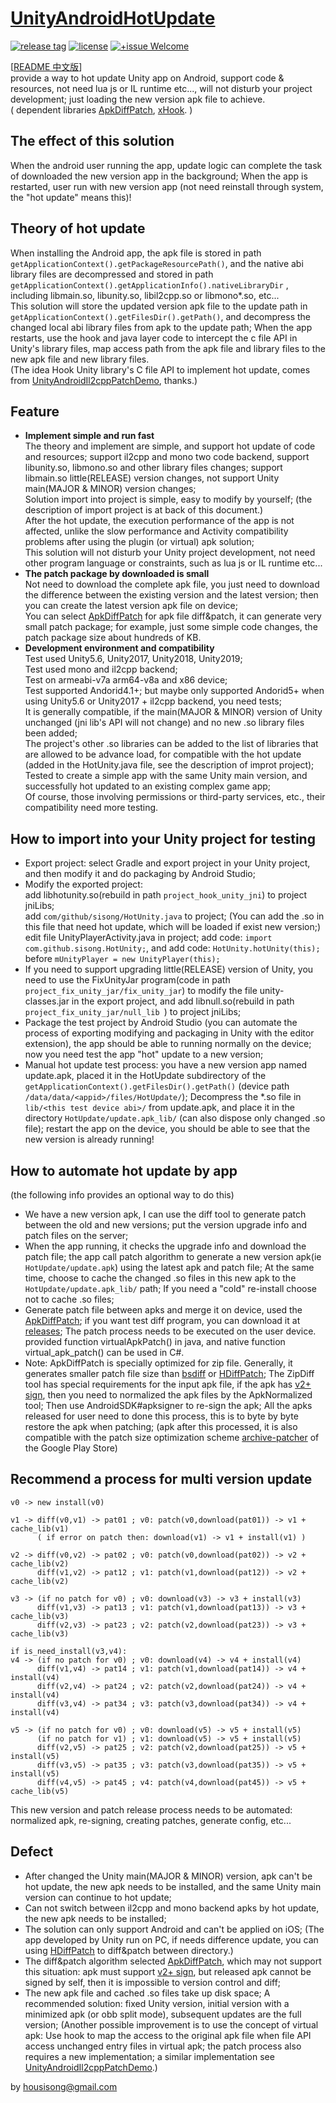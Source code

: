 # [UnityAndroidHotUpdate]
[![release tag](https://img.shields.io/github/v/tag/sisong/UnityAndroidHotUpdate?label=release%20tag)](https://github.com/sisong/UnityAndroidHotUpdate/releases) 
[![license](https://img.shields.io/badge/license-MIT-blue.svg)](LICENSE) 
[![+issue Welcome](https://img.shields.io/github/issues-raw/sisong/UnityAndroidHotUpdate?color=green&label=%2Bissue%20welcome)](https://github.com/sisong/UnityAndroidHotUpdate/issues)   
   
[[README 中文版](README.md)]   
provide a way to hot update Unity app on Android, support code & resources, not need lua js or IL runtime etc..., will not disturb your project development; just loading the new version apk file to achieve.   
( dependent libraries [ApkDiffPatch], [xHook]. )   

[UnityAndroidHotUpdate]: https://github.com/sisong/UnityAndroidHotUpdate
[ApkDiffPatch]: https://github.com/sisong/ApkDiffPatch
[xHook]: https://github.com/iqiyi/xHook
[UnityAndroidIl2cppPatchDemo]: https://github.com/noodle1983/UnityAndroidIl2cppPatchDemo
[HDiffPatch]: https://github.com/sisong/HDiffPatch
[bsdiff]: http://www.daemonology.net/bsdiff/
[archive-patcher]: https://github.com/andrewhayden/archive-patcher
[v2+ sign]: https://source.android.com/security/apksigning/v2


## The effect of this solution
  When the android user running the app,  update logic can complete the task of downloaded the new version app in the background; When the app is restarted, user run with new version app (not need reinstall through system, the "hot update" means this)!   

## Theory of hot update
  When installing the Android app, the apk file is stored in path ```getApplicationContext().getPackageResourcePath()```, and the native abi library files are decompressed and stored in path ```getApplicationContext().getApplicationInfo().nativeLibraryDir``` , including libmain.so, libunity.so, libil2cpp.so or libmono*.so, etc...   
  This solution will store the updated version apk file to the update path in ```getApplicationContext().getFilesDir().getPath()```, and decompress the changed local abi library files from apk to the update path; When the app restarts, use the hook and java layer code to intercept the c file API in Unity's library files, map access path from the apk file and library files to the new apk file and new library files.   
(The idea Hook Unity library's C file API to implement hot update, comes from [UnityAndroidIl2cppPatchDemo], thanks.)   

## Feature
* **Implement simple and run fast**   
The theory and implement are simple, and support hot update of code and resources; support il2cpp and mono two code backend, support libunity.so, libmono.so and other library files changes; support libmain.so little(RELEASE) version changes, not support Unity main(MAJOR & MINOR) version changes;    
Solution import into project is simple, easy to modify by yourself; (the description of import project is at back of this document.)   
After the hot update, the execution performance of the app is not affected, unlike the slow performance and Activity compatibility problems after using the plugin (or virtual) apk solution;   
This solution will not disturb your Unity project development, not need other program language or constraints, such as lua js or IL runtime etc...   
* **The patch package by downloaded is small**   
Not need to download the complete apk file, you just need to download the difference between the existing version and the latest version; then you can create the latest version apk file on device;   
You can select [ApkDiffPatch] for apk file diff&patch, it can generate very small patch package; for example, just some simple code changes, the patch package size about hundreds of KB.     
* **Development environment and compatibility**   
Test used Unity5.6, Unity2017, Unity2018, Unity2019;   
Test used mono and il2cpp backend;   
Test on armeabi-v7a arm64-v8a and x86 device;   
Test supported Andorid4.1+; but maybe only supported Andorid5+ when using Unity5.6 or Unity2017 + il2cpp backend, you need tests;   
It is generally compatible, if the main(MAJOR & MINOR) version of Unity unchanged (jni lib's API will not change) and no new .so library files been added;   
The project's other .so libraries can be added to the list of libraries that are allowed to be advance load, for compatible with the hot update (added in the HotUnity.java file, see the description of improt project);   
Tested to create a simple app with the same Unity main version, and successfully hot updated to an existing complex game app;   
Of course, those involving permissions or third-party services, etc., their compatibility need more testing.   


## How to import into your Unity project for testing
* Export project:  select Gradle and export project in your Unity project, and then modify it and do packaging by Android Studio;   
* Modify the exported project:   
add libhotunity.so(rebuild in path ```project_hook_unity_jni```) to project jniLibs;   
add ```com/github/sisong/HotUnity.java``` to project; (You can add the .so in this file that need hot update, which will be loaded if exist new version;)   
edit file UnityPlayerActivity.java in project; add code: ```import com.github.sisong.HotUnity;```, and add code: ```HotUnity.hotUnity(this);``` before ```mUnityPlayer = new UnityPlayer(this);```   
* If you need to support upgrading little(RELEASE) version of Unity, you need to use the FixUnityJar program(code in path ```project_fix_unity_jar/fix_unity_jar```) to modify the file unity-classes.jar in the export project, and add libnull.so(rebuild in path ```project_fix_unity_jar/null_lib ```) to project jniLibs;   
* Package the test project by Android Studio (you can automate the process of exporting modifying and packaging in Unity with the editor extension), the app should be able to running normally on the device; now you need test the app "hot" update to a new version;   
* Manual hot update test process: you have a new version app named update.apk, placed it in the HotUpdate subdirectory of the ```getApplicationContext().getFilesDir().getPath()``` (device path ```/data/data/<appid>/files/HotUpdate/```); Decompress the *.so file in ```lib/<this test device abi>/``` from update.apk, and place it in the directory ```HotUpdate/update.apk_lib/``` (can also dispose only changed .so file); restart the app on the device, you should be able to see that the new version is already running!   


## How to automate hot update by app
  (the following info provides an optional way to do this)   
* We have a new version apk, I can use the diff tool to generate patch between the old and new versions; put the version upgrade info and patch files on the server;   
* When the app running, it checks the upgrade info and download the patch file; the app call patch algorithm to generate a new version apk(ie ```HotUpdate/update.apk```) using the latest apk and patch file; At the same time, choose to cache the changed .so files in this new apk to the ```HotUpdate/update.apk_lib/``` path; If you need a "cold" re-install choose not to cache .so files;   
* Generate patch file between apks and merge it on device, used the [ApkDiffPatch]; if you want test diff program, you can download it at [releases](https://github.com/sisong/ApkDiffPatch/releases); The patch process needs to be executed on the user device. provided function virtualApkPatch() in java, and native function virtual_apk_patch() can be used in C#.   
* Note: ApkDiffPatch is specially optimized for zip file. Generally, it generates smaller patch file size than [bsdiff] or [HDiffPatch]; The ZipDiff tool has special requirements for the input apk file, if the apk has [v2+ sign], then you need to normalized the apk files by the ApkNormalized tool; Then use AndroidSDK#apksigner to re-sign the apk; All the apks released for user need to done this process, this is to byte by byte restore the apk when patching;  (apk after this processed, it is also compatible with the patch size optimization scheme [archive-patcher] of the Google Play Store)   


## Recommend a process for multi version update
```
v0 -> new install(v0)

v1 -> diff(v0,v1) -> pat01 ; v0: patch(v0,download(pat01)) -> v1 + cache_lib(v1)
      ( if error on patch then: download(v1) -> v1 + install(v1) )

v2 -> diff(v0,v2) -> pat02 ; v0: patch(v0,download(pat02)) -> v2 + cache_lib(v2)
      diff(v1,v2) -> pat12 ; v1: patch(v1,download(pat12)) -> v2 + cache_lib(v2)

v3 -> (if no patch for v0) ; v0: download(v3) -> v3 + install(v3)
      diff(v1,v3) -> pat13 ; v1: patch(v1,download(pat13)) -> v3 + cache_lib(v3)
      diff(v2,v3) -> pat23 ; v2: patch(v2,download(pat23)) -> v3 + cache_lib(v3)

if is_need_install(v3,v4):
v4 -> (if no patch for v0) ; v0: download(v4) -> v4 + install(v4)
      diff(v1,v4) -> pat14 ; v1: patch(v1,download(pat14)) -> v4 + install(v4)
      diff(v2,v4) -> pat24 ; v2: patch(v2,download(pat24)) -> v4 + install(v4)
      diff(v3,v4) -> pat34 ; v3: patch(v3,download(pat34)) -> v4 + install(v4)

v5 -> (if no patch for v0) ; v0: download(v5) -> v5 + install(v5)
      (if no patch for v1) ; v1: download(v5) -> v5 + install(v5)
      diff(v2,v5) -> pat25 ; v2: patch(v2,download(pat25)) -> v5 + install(v5)
      diff(v3,v5) -> pat35 ; v3: patch(v3,download(pat35)) -> v5 + install(v5)
      diff(v4,v5) -> pat45 ; v4: patch(v4,download(pat45)) -> v5 + cache_lib(v5)
```
This new version and patch release process needs to be automated: normalized apk, re-signing, creating patches, generate config, etc...   


## Defect   
* After changed the Unity main(MAJOR & MINOR) version, apk can't be hot update, the new apk needs to be installed, and the same Unity main version can continue to hot update;    
* Can not switch between il2cpp and mono backend apks by hot update, the new apk needs to be installed;   
* The solution can only support Android and can't be applied on iOS; (The app developed by Unity run on PC, if needs difference update, you can using [HDiffPatch] to diff&patch between directory.)   
* The diff&patch algorithm selected [ApkDiffPatch], which may not support this situation: apk must support [v2+ sign], but released apk cannot be signed by self, then it is impossible to version control and diff;   
* The new apk file and cached .so files take up disk space;  A recommended solution: fixed Unity version, initial version with a minimized apk (or obb split mode), subsequent updates are the full version; (Another possible improvement is to use the concept of virtual apk: Use hook to map the access to the original apk file when file API access unchanged entry files  in virtual apk; the patch process also requires a new implementation; a similar implementation see [UnityAndroidIl2cppPatchDemo].)   
   
   
by housisong@gmail.com
